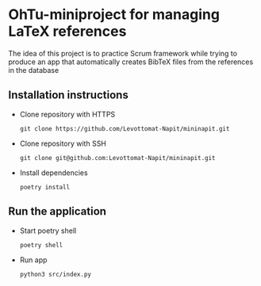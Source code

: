 # OhTu-miniproject for managing LaTeX references

The idea of this project is to practice Scrum framework while trying to produce an app that automatically creates BibTeX files from the references in the database

## Installation instructions

- Clone repository with HTTPS

  ```git clone https://github.com/Levottomat-Napit/mininapit.git```

- Clone repository with SSH

  ```git clone git@github.com:Levottomat-Napit/mininapit.git```

- Install dependencies

  ```poetry install```

## Run the application

- Start poetry shell

  ```poetry shell```

- Run app

  ```python3 src/index.py```
